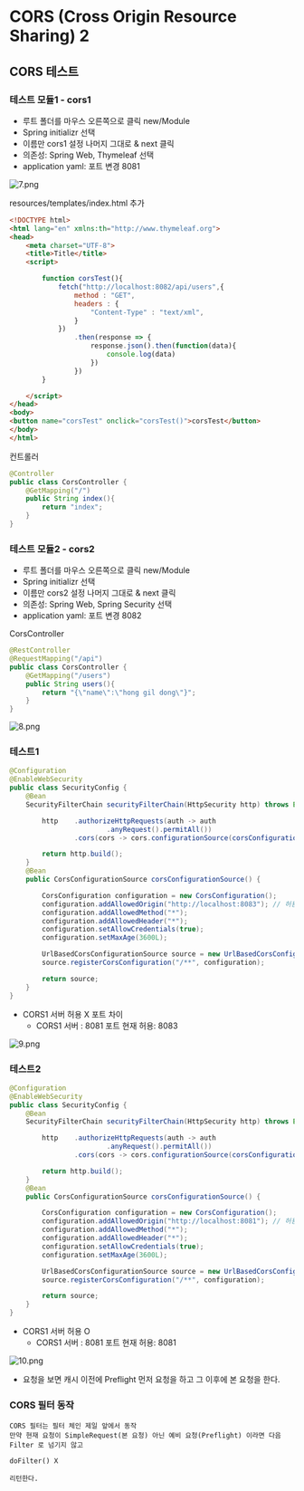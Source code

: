 # CORS (Cross Origin Resource Sharing)  2

## CORS 테스트 

### 테스트 모듈1 - cors1

- 루트 폴더를 마우스 오른쪽으로 클릭 new/Module
- Spring initializr 선택 
- 이름만 cors1 설정 나머지 그대로 & next 클릭 
- 의존성: Spring Web, Thymeleaf 선택 
- application yaml: 포트 변경 8081

![7.png](Image%2F7.png)


resources/templates/index.html 추가 
```html
<!DOCTYPE html>
<html lang="en" xmlns:th="http://www.thymeleaf.org">
<head>
    <meta charset="UTF-8">
    <title>Title</title>
    <script>

        function corsTest(){
            fetch("http://localhost:8082/api/users",{
                method : "GET",
                headers : {
                    "Content-Type" : "text/xml",
                }
            })
                .then(response => {
                    response.json().then(function(data){
                        console.log(data)
                    })
                })
        }

    </script>
</head>
<body>
<button name="corsTest" onclick="corsTest()">corsTest</button>
</body>
</html>
```

컨트롤러 
```java
@Controller
public class CorsController {
    @GetMapping("/")
    public String index(){
        return "index";
    }
}
```

### 테스트 모듈2 - cors2

- 루트 폴더를 마우스 오른쪽으로 클릭 new/Module
- Spring initializr 선택 
- 이름만 cors2 설정 나머지 그대로 & next 클릭 
- 의존성: Spring Web, Spring Security 선택 
- application yaml: 포트 변경 8082

CorsController
```java
@RestController
@RequestMapping("/api")
public class CorsController {
    @GetMapping("/users")
    public String users(){
        return "{\"name\":\"hong gil dong\"}";
    }
}

```

![8.png](Image%2F8.png)

### 테스트1

```java
@Configuration
@EnableWebSecurity
public class SecurityConfig {
    @Bean
    SecurityFilterChain securityFilterChain(HttpSecurity http) throws Exception {

        http    .authorizeHttpRequests(auth -> auth
                        .anyRequest().permitAll())
                .cors(cors -> cors.configurationSource(corsConfigurationSource()));

        return http.build();
    }
    @Bean
    public CorsConfigurationSource corsConfigurationSource() {

        CorsConfiguration configuration = new CorsConfiguration();
        configuration.addAllowedOrigin("http://localhost:8083"); // 허용 출처
        configuration.addAllowedMethod("*");
        configuration.addAllowedHeader("*");
        configuration.setAllowCredentials(true);
        configuration.setMaxAge(3600L);

        UrlBasedCorsConfigurationSource source = new UrlBasedCorsConfigurationSource();
        source.registerCorsConfiguration("/**", configuration);

        return source;
    }
}
```
- CORS1 서버 허용 X 포트 차이 
  - CORS1 서버 : 8081 포트 현재 허용: 8083 

![9.png](Image%2F9.png)


### 테스트2

```java
@Configuration
@EnableWebSecurity
public class SecurityConfig {
    @Bean
    SecurityFilterChain securityFilterChain(HttpSecurity http) throws Exception {

        http    .authorizeHttpRequests(auth -> auth
                        .anyRequest().permitAll())
                .cors(cors -> cors.configurationSource(corsConfigurationSource()));

        return http.build();
    }
    @Bean
    public CorsConfigurationSource corsConfigurationSource() {

        CorsConfiguration configuration = new CorsConfiguration();
        configuration.addAllowedOrigin("http://localhost:8081"); // 허용 출처
        configuration.addAllowedMethod("*");
        configuration.addAllowedHeader("*");
        configuration.setAllowCredentials(true);
        configuration.setMaxAge(3600L);

        UrlBasedCorsConfigurationSource source = new UrlBasedCorsConfigurationSource();
        source.registerCorsConfiguration("/**", configuration);

        return source;
    }
}
```
- CORS1 서버 허용 O  
  - CORS1 서버 : 8081 포트 현재 허용: 8081 

![10.png](Image%2F10.png)
- 요청을 보면 캐시 이전에 Preflight 먼저 요청을 하고 그 이후에 본 요청을 한다. 

### CORS 필터 동작 

```text
CORS 필터는 필터 체인 제일 앞에서 동작 
만약 현재 요청이 SimpleRequest(본 요청) 아닌 예비 요청(Preflight) 이라면 다음 Filter 로 넘기지 않고 

doFilter() X

리턴한다. 
```
